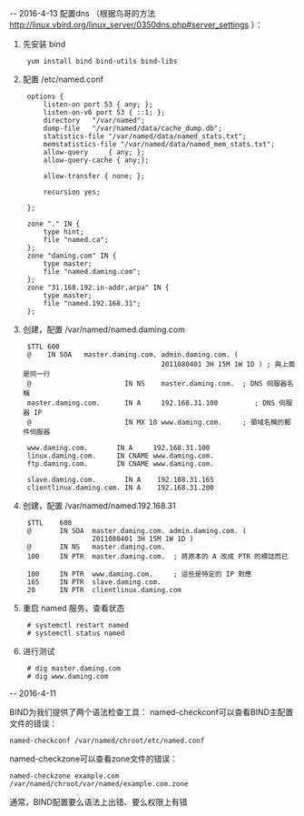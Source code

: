 
-- 2016-4-13
配置dns （根据鸟哥的方法 http://linux.vbird.org/linux_server/0350dns.php#server_settings ）：

1. 先安装 bind 
    
        yum install bind bind-utils bind-libs

2. 配置 /etc/named.conf
        
        options {
        	listen-on port 53 { any; };
        	listen-on-v6 port 53 { ::1; };
        	directory 	"/var/named";	
        	dump-file 	"/var/named/data/cache_dump.db";	
        	statistics-file "/var/named/data/named_stats.txt";	
        	memstatistics-file "/var/named/data/named_mem_stats.txt"; 
        	allow-query     { any; };	
        	allow-query-cache { any;};   	
        	
        	allow-transfer { none; };
        
        	recursion yes;   
        
        };

        zone "." IN {
        	type hint;
        	file "named.ca";
        };
        zone "daming.com" IN {
        	type master;
        	file "named.daming.com";
        };
        zone "31.168.192.in-addr.arpa" IN {
        	type master;
        	file "named.192.168.31";
        };

3. 创建，配置 /var/named/named.daming.com
        
        $TTL 600
        @    IN SOA   master.daming.com. admin.daming.com. (
                                         2011080401 3H 15M 1W 1D ) ; 與上面是同一行
        @                       IN NS    master.daming.com.  ; DNS 伺服器名稱
        master.daming.com.      IN A     192.168.31.100         ; DNS 伺服器 IP
        @                       IN MX 10 www.daming.com.     ; 領域名稱的郵件伺服器
        
        www.daming.com.       IN A     192.168.31.100
        linux.daming.com.     IN CNAME www.daming.com.
        ftp.daming.com.       IN CNAME www.daming.com.
        
        slave.daming.com.       IN A    192.168.31.165
        clientlinux.daming.com. IN A    192.168.31.200

4. 创建，配置 /var/named/named.192.168.31
    
        $TTL    600
        @       IN SOA  master.daming.com. admin.daming.com. (
                        2011080401 3H 15M 1W 1D )
        @       IN NS   master.daming.com.
        100     IN PTR  master.daming.com.  ; 將原本的 A 改成 PTR 的標誌而已
        
        100     IN PTR  www.daming.com.     ; 這些是特定的 IP 對應
        165     IN PTR  slave.daming.com.
        20      IN PTR  clientlinux.daming.com

5. 重启 named 服务，查看状态
    
        # systemctl restart named
        # systemctl status named


6. 进行测试
        
        # dig master.daming.com
        # dig www.daming.com



-- 2016-4-11

BIND为我们提供了两个语法检查工具：
named-checkconf可以查看BIND主配置文件的错误：
            
    named-checkconf /var/named/chroot/etc/named.conf

named-checkzone可以查看zone文件的错误：
            
    named-checkzone example.com /var/named/chroot/var/named/example.com.zone 
            
            
通常，BIND配置要么语法上出错、要么权限上有错